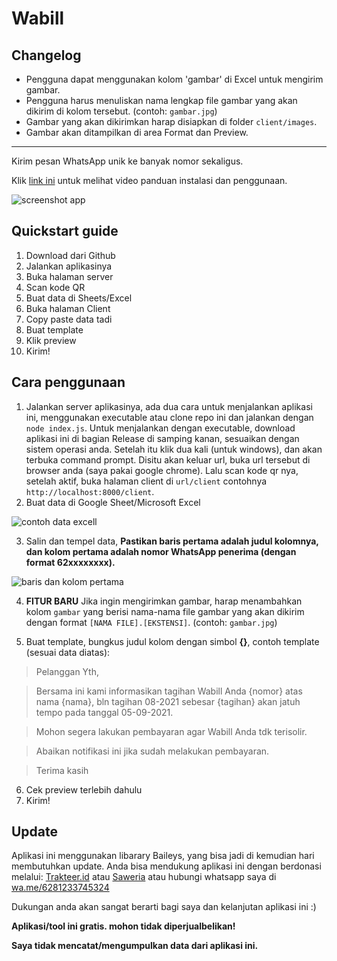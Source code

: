 # Wabill

## Changelog

- Pengguna dapat menggunakan kolom 'gambar' di Excel untuk mengirim gambar.
- Pengguna harus menuliskan nama lengkap file gambar yang akan dikirim di kolom tersebut. (contoh: `gambar.jpg`)
- Gambar yang akan dikirimkan harap disiapkan di folder `client/images`.
- Gambar akan ditampilkan di area Format dan Preview.

***

Kirim pesan WhatsApp unik ke banyak nomor sekaligus.

Klik [link ini](https://youtu.be/iQz-v9CCngE) untuk melihat video panduan instalasi dan penggunaan.

![screenshot app](client/assets/ss-app.png)

## Quickstart guide
1. Download dari Github
2. Jalankan aplikasinya
3. Buka halaman server
4. Scan kode QR
5. Buat data di Sheets/Excel
6. Buka halaman Client
7. Copy paste data tadi
8. Buat template
9. Klik preview
10. Kirim!

## Cara penggunaan
1. Jalankan server aplikasinya, ada dua cara untuk menjalankan aplikasi ini, menggunakan executable atau clone repo ini dan jalankan dengan `node index.js`.
Untuk menjalankan dengan executable, download aplikasi ini di bagian Release di samping kanan, sesuaikan dengan sistem operasi anda. Setelah itu klik dua kali (untuk windows), dan akan terbuka command prompt. Disitu akan keluar url, buka url tersebut di browser anda (saya pakai google chrome). Lalu scan kode qr nya, setelah aktif, buka halaman client di `url/client` contohnya `http://localhost:8000/client`.
2. Buat data di Google Sheet/Microsoft Excel

![contoh data excell](client/assets/ss1.png)

3. Salin dan tempel data, **Pastikan baris pertama adalah judul kolomnya, dan kolom pertama adalah nomor WhatsApp penerima (dengan format 62xxxxxxxx).**

![baris dan kolom pertama](client/assets/ss2.png)

4. **FITUR BARU** Jika ingin mengirimkan gambar, harap menambahkan kolom `gambar` yang berisi nama-nama file gambar yang akan dikirim dengan format `[NAMA FILE].[EKSTENSI]`. (contoh: `gambar.jpg`)

5. Buat template, bungkus judul kolom dengan simbol **{}**, contoh template (sesuai data diatas):
>Pelanggan Yth,

>Bersama ini kami informasikan tagihan Wabill Anda {nomor} atas nama {nama}, bln tagihan 08-2021 sebesar {tagihan} akan jatuh tempo pada tanggal 05-09-2021.

>Mohon segera lakukan pembayaran agar Wabill Anda tdk terisolir.

>Abaikan notifikasi ini jika sudah melakukan pembayaran.

>Terima kasih

6. Cek preview terlebih dahulu
7. Kirim!

## Update
Aplikasi ini menggunakan libarary Baileys, yang bisa jadi di kemudian hari membutuhkan update. Anda bisa mendukung aplikasi ini dengan berdonasi melalui:
[Trakteer.id](https://trakteer.id/afarhansib) atau [Saweria](https://saweria.co/afarhansib) atau hubungi whatsapp saya di [wa.me/6281233745324](https://wa.me/6281233745324)

Dukungan anda akan sangat berarti bagi saya dan kelanjutan aplikasi ini :) 

**Aplikasi/tool ini gratis. mohon tidak diperjualbelikan!**

**Saya tidak mencatat/mengumpulkan data dari aplikasi ini.**

